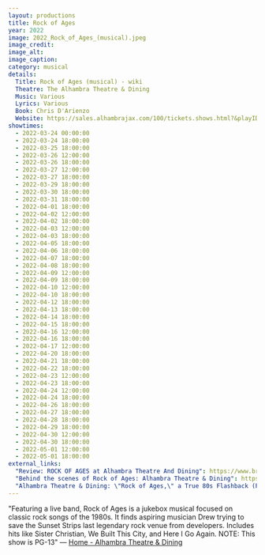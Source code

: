 ```yaml
---
layout: productions
title: Rock of Ages
year: 2022
image: 2022_Rock_of_Ages_(musical).jpeg
image_credit: 
image_alt:
image_caption:
category: musical
details:
  Title: Rock of Ages (musical) - wiki
  Theatre: The Alhambra Theatre & Dining
  Music: Various
  Lyrics: Various
  Book: Chris D'Arienzo
  Website: https://sales.alhambrajax.com/100/tickets.shows.html?&playID=391
showtimes: 
  - 2022-03-24 00:00:00
  - 2022-03-24 18:00:00
  - 2022-03-25 18:00:00
  - 2022-03-26 12:00:00
  - 2022-03-26 18:00:00
  - 2022-03-27 12:00:00
  - 2022-03-27 18:00:00
  - 2022-03-29 18:00:00
  - 2022-03-30 18:00:00
  - 2022-03-31 18:00:00
  - 2022-04-01 18:00:00
  - 2022-04-02 12:00:00
  - 2022-04-02 18:00:00
  - 2022-04-03 12:00:00
  - 2022-04-03 18:00:00
  - 2022-04-05 18:00:00
  - 2022-04-06 18:00:00
  - 2022-04-07 18:00:00
  - 2022-04-08 18:00:00
  - 2022-04-09 12:00:00
  - 2022-04-09 18:00:00
  - 2022-04-10 12:00:00
  - 2022-04-10 18:00:00
  - 2022-04-12 18:00:00
  - 2022-04-13 18:00:00
  - 2022-04-14 18:00:00
  - 2022-04-15 18:00:00
  - 2022-04-16 12:00:00
  - 2022-04-16 18:00:00
  - 2022-04-17 12:00:00
  - 2022-04-20 18:00:00
  - 2022-04-21 18:00:00
  - 2022-04-22 18:00:00
  - 2022-04-23 12:00:00
  - 2022-04-23 18:00:00
  - 2022-04-24 12:00:00
  - 2022-04-24 18:00:00
  - 2022-04-26 18:00:00
  - 2022-04-27 18:00:00
  - 2022-04-28 18:00:00
  - 2022-04-29 18:00:00
  - 2022-04-30 12:00:00
  - 2022-04-30 18:00:00
  - 2022-05-01 12:00:00
  - 2022-05-01 18:00:00
external_links:
  "Review: ROCK OF AGES at Alhambra Theatre And Dining": https://www.broadwayworld.com/jacksonville/article/BWW-Review-ROCK-OF-AGES-at-Alhambra-Theatre-And-Dining-20220326
  "Behind the scenes of Rock of Ages: Alhambra Theatre & Dining": https://www.news4jax.com/river-city-live/2022/03/24/behind-the-scenes-of-rock-of-ages-alhambra-theatre-dining/
  "Alhambra Theatre & Dining: \"Rock of Ages,\" a True 80s Flashback (FCL April 6, 2022) - firstcoastnews.com": https://www.firstcoastnews.com/article/entertainment/television/first-coast-living/alhambra-theatre-dining-rock-of-ages-a-true-80s-flashback-fcl-april-6-2022/77-8ff9735d-6754-45d1-bf6f-4f91f8ac494d
---
```

"Featuring a live band, Rock of Ages is a jukebox musical focused on classic rock songs of the 1980s. It finds aspiring musician Drew trying to save the Sunset Strips last legendary rock venue from developers. Includes hits like Sister Christian, We Built This City, and Here I Go Again. NOTE: This show is PG-13" — [Home - Alhambra Theatre & Dining](https://www.alhambrajax.com/)